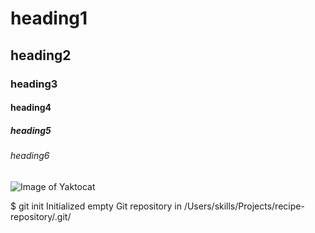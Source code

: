 # heading1
## heading2
### heading3
#### heading4
##### heading5
###### heading6


![Image of Yaktocat](https://octodex.github.com/images/yaktocat.png)

$ git init
Initialized empty Git repository in /Users/skills/Projects/recipe-repository/.git/
